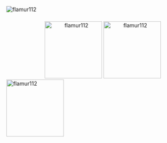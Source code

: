 <p align="left"> <img src="https://komarev.com/ghpvc/?username=flamur112&label=Profile%20views&color=0e75b6&style=flat" alt="flamur112" /> </p>

###

<div align="center">
<img src="https://github-readme-stats.vercel.app/api?username=flamur112&hide_title=false&hide_rank=false&show_icons=true&include_all_commits=true&count_private=true&disable_animations=false&theme=dark&locale=en&hide_border=false" height="150" alt="flamur112" />
  <img src="https://github-readme-stats.vercel.app/api/top-langs?username=Flamur112&locale=en&hide_title=false&layout=compact&card_width=320&langs_count=5&theme=dark&hide_border=false" height="150" alt="flamur112"  />
</div>
 <img src="https://github-readme-stats.vercel.app/api/top-langs?username=JiaT75&locale=en&hide_title=false&layout=compact&card_width=320&langs_count=5&theme=dark&hide_border=false" height="150" alt="flamur112"  />
